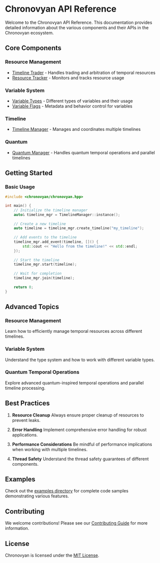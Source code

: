 # Chronovyan API Reference

Welcome to the Chronovyan API Reference. This documentation provides detailed information about the various components and their APIs in the Chronovyan ecosystem.

## Core Components

### Resource Management
- [Timeline Trader](./resource_management/timeline_trader.md) - Handles trading and arbitration of temporal resources
- [Resource Tracker](./resource_management/resource_tracker.md) - Monitors and tracks resource usage

### Variable System
- [Variable Types](./variable_system/variable_types.md) - Different types of variables and their usage
- [Variable Flags](./variable_system/variable_flags.md) - Metadata and behavior control for variables

### Timeline
- [Timeline Manager](./timeline/timeline_manager.md) - Manages and coordinates multiple timelines

### Quantum
- [Quantum Manager](./quantum/quantum_manager.md) - Handles quantum temporal operations and parallel timelines

## Getting Started

### Basic Usage

```cpp
#include <chronovyan/chronovyan.hpp>

int main() {
    // Initialize the timeline manager
    auto& timeline_mgr = TimelineManager::instance();
    
    // Create a new timeline
    auto timeline = timeline_mgr.create_timeline("my_timeline");
    
    // Add events to the timeline
    timeline_mgr.add_event(timeline, []() {
        std::cout << "Hello from the timeline!" << std::endl;
    });
    
    // Start the timeline
    timeline_mgr.start(timeline);
    
    // Wait for completion
    timeline_mgr.join(timeline);
    
    return 0;
}
```

## Advanced Topics

### Resource Management
Learn how to efficiently manage temporal resources across different timelines.

### Variable System
Understand the type system and how to work with different variable types.

### Quantum Temporal Operations
Explore advanced quantum-inspired temporal operations and parallel timeline processing.

## Best Practices

1. **Resource Cleanup**
   Always ensure proper cleanup of resources to prevent leaks.

2. **Error Handling**
   Implement comprehensive error handling for robust applications.

3. **Performance Considerations**
   Be mindful of performance implications when working with multiple timelines.

4. **Thread Safety**
   Understand the thread safety guarantees of different components.

## Examples

Check out the [examples directory](../../examples/) for complete code samples demonstrating various features.

## Contributing

We welcome contributions! Please see our [Contributing Guide](../../CONTRIBUTING.md) for more information.

## License

Chronovyan is licensed under the [MIT License](../../LICENSE).
